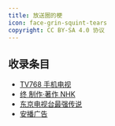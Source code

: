 ```yaml
---
title: 放送圈的梗
icon: face-grin-squint-tears
copyright: CC BY-SA 4.0 协议
---
```


## 收录条目

- [TV768 手机电视](tv768-mobile-tv.md)
- [终 制作·著作 NHK](nhk-the-end.md)
- [东京电视台最强传说](tv-tokyo-densetsu.md)
- [安播广告](anbo.md)